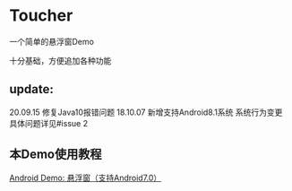 # Toucher
一个简单的悬浮窗Demo

十分基础，方便追加各种功能

## update:
20.09.15 修复Java10报错问题
18.10.07 新增支持Android8.1系统 系统行为变更 具体问题详见#issue 2

## 本Demo使用教程
[Android Demo: 悬浮窗（支持Android7.0）](https://www.jianshu.com/p/ac63c57d2555)